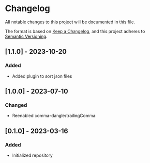 # Changelog
All notable changes to this project will be documented in this file.

The format is based on [Keep a Changelog](https://keepachangelog.com/en/1.0.0/),
and this project adheres to [Semantic Versioning](https://semver.org/spec/v2.0.0.html).

## [1.1.0] - 2023-10-20

### Added
* Added plugin to sort json files

## [1.0.0] - 2023-07-10

### Changed
* Reenabled comma-dangle/trailingComma

## [0.1.0] - 2023-03-16

### Added
* Initialized repository
